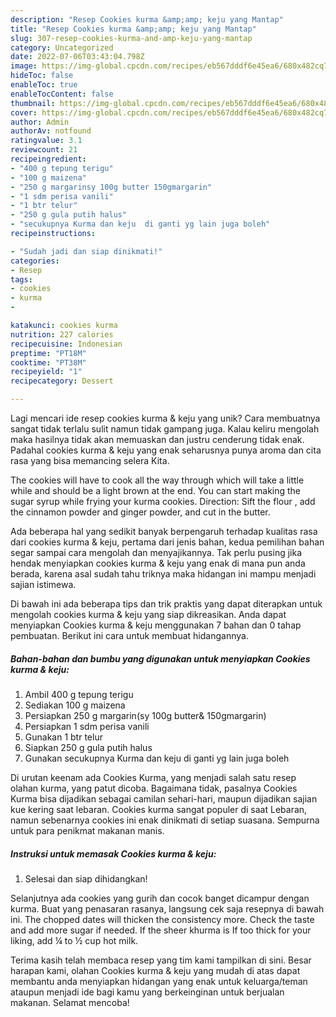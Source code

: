 ```yaml
---
description: "Resep Cookies kurma &amp;amp; keju yang Mantap"
title: "Resep Cookies kurma &amp;amp; keju yang Mantap"
slug: 307-resep-cookies-kurma-and-amp-keju-yang-mantap
category: Uncategorized
date: 2022-07-06T03:43:04.798Z
image: https://img-global.cpcdn.com/recipes/eb567dddf6e45ea6/680x482cq70/cookies-kurma-keju-foto-resep-utama.jpg
hideToc: false
enableToc: true
enableTocContent: false
thumbnail: https://img-global.cpcdn.com/recipes/eb567dddf6e45ea6/680x482cq70/cookies-kurma-keju-foto-resep-utama.jpg
cover: https://img-global.cpcdn.com/recipes/eb567dddf6e45ea6/680x482cq70/cookies-kurma-keju-foto-resep-utama.jpg
author: Admin
authorAv: notfound
ratingvalue: 3.1
reviewcount: 21
recipeingredient:
- "400 g tepung terigu"
- "100 g maizena"
- "250 g margarinsy 100g butter 150gmargarin"
- "1 sdm perisa vanili"
- "1 btr telur"
- "250 g gula putih halus"
- "secukupnya Kurma dan keju  di ganti yg lain juga boleh"
recipeinstructions:

- "Sudah jadi dan siap dinikmati!"
categories:
- Resep
tags:
- cookies
- kurma
- 

katakunci: cookies kurma  
nutrition: 227 calories
recipecuisine: Indonesian
preptime: "PT18M"
cooktime: "PT38M"
recipeyield: "1"
recipecategory: Dessert

---
```





Lagi mencari ide resep cookies kurma &amp; keju yang unik? Cara membuatnya sangat tidak terlalu sulit namun tidak gampang juga. Kalau keliru mengolah maka hasilnya tidak akan memuaskan dan justru cenderung tidak enak. Padahal cookies kurma &amp; keju yang enak seharusnya punya aroma dan cita rasa yang bisa memancing selera Kita.





The cookies will have to cook all the way through which will take a little while and should be a light brown at the end. You can start making the sugar syrup while frying your kurma cookies. Direction: Sift the flour , add the cinnamon powder and ginger powder, and cut in the butter.

Ada beberapa hal yang sedikit banyak berpengaruh terhadap kualitas rasa dari cookies kurma &amp; keju, pertama dari jenis bahan, kedua pemilihan bahan segar sampai cara mengolah dan menyajikannya. Tak perlu pusing jika hendak menyiapkan cookies kurma &amp; keju yang enak di mana pun anda berada, karena asal sudah tahu triknya maka hidangan ini mampu menjadi sajian istimewa.






Di bawah ini ada beberapa tips dan trik praktis yang dapat diterapkan untuk mengolah cookies kurma &amp; keju yang siap dikreasikan. Anda dapat menyiapkan Cookies kurma &amp; keju menggunakan 7 bahan dan 0 tahap pembuatan. Berikut ini cara untuk membuat hidangannya.

<!--inarticleads1-->

##### Bahan-bahan dan bumbu yang digunakan untuk menyiapkan Cookies kurma &amp; keju:

1. Ambil 400 g tepung terigu
1. Sediakan 100 g maizena
1. Persiapkan 250 g margarin(sy 100g butter&amp; 150gmargarin)
1. Persiapkan 1 sdm perisa vanili
1. Gunakan 1 btr telur
1. Siapkan 250 g gula putih halus
1. Gunakan secukupnya Kurma dan keju  di ganti yg lain juga boleh


Di urutan keenam ada Cookies Kurma, yang menjadi salah satu resep olahan kurma, yang patut dicoba. Bagaimana tidak, pasalnya Cookies Kurma bisa dijadikan sebagai camilan sehari-hari, maupun dijadikan sajian kue kering saat lebaran. Cookies kurma sangat populer di saat Lebaran, namun sebenarnya cookies ini enak dinikmati di setiap suasana. Sempurna untuk para penikmat makanan manis. 

<!--inarticleads2-->

##### Instruksi untuk memasak Cookies kurma &amp; keju:


1. Selesai dan siap dihidangkan!

Selanjutnya ada cookies yang gurih dan cocok banget dicampur dengan kurma. Buat yang penasaran rasanya, langsung cek saja resepnya di bawah ini. The chopped dates will thicken the consistency more. Check the taste and add more sugar if needed. If the sheer khurma is If too thick for your liking, add ¼ to ½ cup hot milk. 

Terima kasih telah membaca resep yang tim kami tampilkan di sini. Besar harapan kami, olahan Cookies kurma &amp; keju yang mudah di atas dapat membantu anda menyiapkan hidangan yang enak untuk keluarga/teman ataupun menjadi ide bagi kamu yang berkeinginan untuk berjualan makanan. Selamat mencoba!
